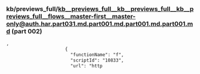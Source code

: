### kb/previews_full/kb__previews_full__kb__previews_full__kb__previews_full__flows__master-first__master-only@auth.har.part031.md.part001.md.part001.md.part001.md (part 002)

```md
,
                      {
                        "functionName": "f",
                        "scriptId": "10833",
                        "url": "http
```

```
